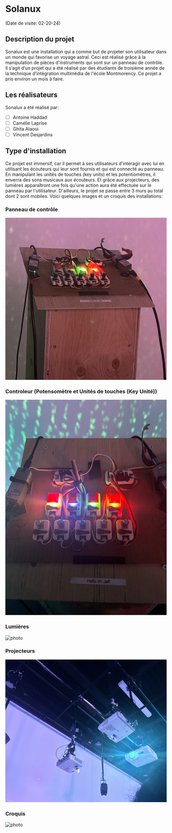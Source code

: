 # Solanux
(Date de visite: 02-20-24)

## Description du projet

Sonalux est une installation qui a comme but de projeter son utilisateur dans un monde qui favorise un voyage astral. Ceci est réalisé grâce à la manipulation de pièces d'instruments qui sont sur un panneau de contrôle. Il s’agit d’un projet qui a été réalisé par des étudiants de troisième année de la technique d’intégration multimédia de l'école Montmorency. Ce projet a pris environ un mois à faire.

## Les réalisateurs
Sonalux a été réalisé par:
- [ ] Antoine Haddad
- [ ] Camélie Laprise
- [ ] Ghita Alaoui
- [ ] Vincent Desjardins

## Type d'installation
Ce projet est immersif, car il permet à ses utilisateurs d'intéragir avec lui en utilisant les écouteurs qui leur sont fournis et qui est connecté au panneau. En manipulant les unités de touches (key units) et les potentiomètres, il enverra des sons musicaux aux écouteurs. Et grâce aux projecteurs, des lumières apparaîtront une fois qu'une action aura été effectuée sur le panneau par l'utilisateur. D'ailleurs, le projet se passe entre 3 murs au total dont 2 sont mobiles. Voici quelques images et un croquis des installations:

### Panneau de contrôle

![photo](media/panneau_de_controle.jpg) 

### Controleur (Potensomètre et Unités de touches (Key Unité))

![photo](media/potensometre_keyunit.jpg)

### Lumières

![photo](media/composantes_techniques_lumières.png)

### Projecteurs

![photo](media/composantes_techniques_projecteurs.jpg)

### Croquis

![photo](media/.jpg)

## 
##
##

